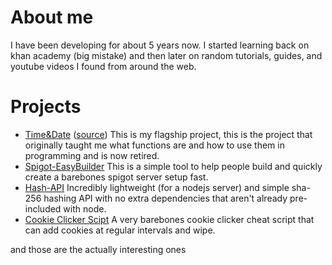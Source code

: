 # About me

I have been developing for about 5 years now. I started learning back on khan academy (big mistake) and then later on random tutorials, guides, and youtube videos I found from around the web.

# Projects

   - [Time&Date](https://antsyboi.github.io/Time-n-Date/src/) ([source](https://github.com/AntsyBoi/Time-n-Date)) This is my flagship project, this is the project that originally taught me what functions are and how to use them in programming and is now retired.
   - [Spigot-EasyBuilder](https://github.com/AntsyBoi/Spigot-EasyBuilder) This is a simple tool to help people build and quickly create a barebones spigot server setup fast.
   - [Hash-API](https://github.com/Small-APIs/Hash-API) Incredibly lightweight (for a nodejs server) and simple sha-256 hashing API with no extra dependencies that aren't already pre-included with node.
   - [Cookie Clicker Scipt](https://github.com/AntsyBoi/Cookie-Clicker-Script) A very barebones cookie clicker cheat script that can add cookies at regular intervals and wipe.

and those are the actually interesting ones
